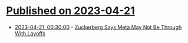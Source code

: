 # [Published on 2023-04-21](index.md)

* [2023-04-21, 00:30:00](https://tech.slashdot.org/story/23/04/20/2346246/zuckerberg-says-meta-may-not-be-through-with-layoffs?utm_source=rss1.0mainlinkanon&utm_medium=feed) - [Zuckerberg Says Meta May Not Be Through With Layoffs](https://tech.slashdot.org/story/23/04/20/2346246/zuckerberg-says-meta-may-not-be-through-with-layoffs?utm_source=rss1.0mainlinkanon&utm_medium=feed)

